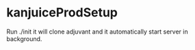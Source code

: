 # kanjuiceProdSetup

Run ./init it will clone adjuvant and it automatically start server in background. 
